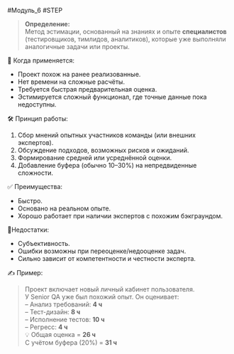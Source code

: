#Модуль_6 #STEP
> **Определение:**  
> Метод эстимации, основанный на знаниях и опыте **специалистов** (тестировщиков, тимлидов, аналитиков), которые уже выполняли аналогичные задачи или проекты.

📌 Когда применяется:
- Проект похож на ранее реализованные.
- Нет времени на сложные расчёты.
- Требуется быстрая предварительная оценка.
- Эстимируется сложный функционал, где точные данные пока недоступны.

🛠 Принцип работы:
1. Сбор мнений опытных участников команды (или внешних экспертов).
2. Обсуждение подходов, возможных рисков и ожиданий.
3. Формирование средней или усреднённой оценки.
4. Добавление буфера (обычно 10–30%) на непредвиденные сложности.

✅ Преимущества:
- Быстро.
- Основано на реальном опыте.
- Хорошо работает при наличии экспертов с похожим бэкграундом.

🚫Недостатки:
- Субъективность.
- Ошибки возможны при переоценке/недооценке задач.
- Сильно зависит от компетентности и честности эксперта.

✍️ Пример:
> Проект включает новый личный кабинет пользователя.  
> У Senior QA уже был похожий опыт. Он оценивает:  
> – Анализ требований: **4 ч**  
> – Тест-дизайн: **8 ч**  
> – Исполнение тестов: **10 ч**  
> – Регресс: **4 ч**  
> 💡 Общая оценка = **26 ч**  
> С учётом буфера (20%) = **31 ч**